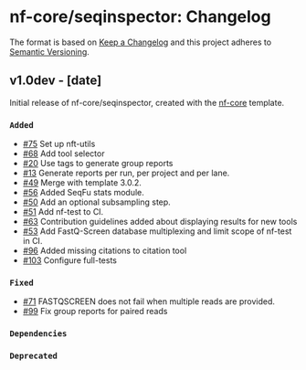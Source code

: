 # nf-core/seqinspector: Changelog

The format is based on [Keep a Changelog](https://keepachangelog.com/en/1.0.0/)
and this project adheres to [Semantic Versioning](https://semver.org/spec/v2.0.0.html).

## v1.0dev - [date]

Initial release of nf-core/seqinspector, created with the [nf-core](https://nf-co.re/) template.

### `Added`

- [#75](https://github.com/nf-core/seqinspector/pull/75) Set up nft-utils
- [#68](https://github.com/nf-core/seqinspector/pull/68) Add tool selector
- [#20](https://github.com/nf-core/seqinspector/pull/20) Use tags to generate group reports
- [#13](https://github.com/nf-core/seqinspector/pull/13) Generate reports per run, per project and per lane.
- [#49](https://github.com/nf-core/seqinspector/pull/49) Merge with template 3.0.2.
- [#56](https://github.com/nf-core/seqinspector/pull/56) Added SeqFu stats module.
- [#50](https://github.com/nf-core/seqinspector/pull/50) Add an optional subsampling step.
- [#51](https://github.com/nf-core/seqinspector/pull/51) Add nf-test to CI.
- [#63](https://github.com/nf-core/seqinspector/pull/63) Contribution guidelines added about displaying results for new tools
- [#53](https://github.com/nf-core/seqinspector/pull/53) Add FastQ-Screen database multiplexing and limit scope of nf-test in CI.
- [#96](https://github.com/nf-core/seqinspector/pull/96) Added missing citations to citation tool
- [#103](https://github.com/nf-core/seqinspector/pull/103) Configure full-tests

### `Fixed`

- [#71](https://github.com/nf-core/seqinspector/pull/71) FASTQSCREEN does not fail when multiple reads are provided.
- [#99](https://github.com/nf-core/seqinspector/pull/99) Fix group reports for paired reads

### `Dependencies`

### `Deprecated`

